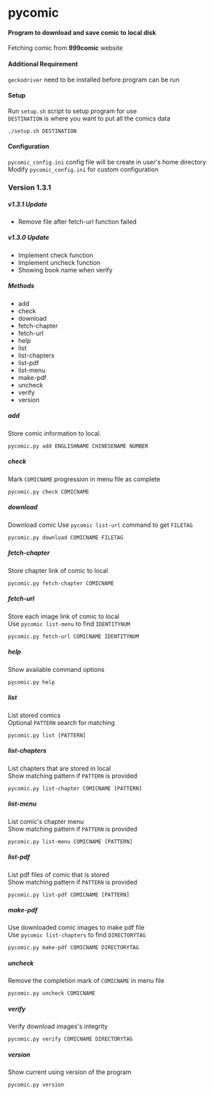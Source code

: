 # pycomic
#### Program to download and save comic to local disk
Fetching comic from **999comic** website

#### Additional Requirement
`geckodriver` need to be installed before program can be run

#### Setup
Run `setup.sh` script to setup program for use  
`DESTINATION` is where you want to put all the comics data

    ./setup.sh DESTINATION

#### Configuration
`pycomic_config.ini` config file will be create in user's home directory  
Modify `pycomic_config.ini` for custom configuration

### Version 1.3.1

##### v1.3.1 Update
- Remove file after fetch-url function failed

##### v1.3.0 Update
- Implement check function
- Implement uncheck function
- Showing book name when verify

##### Methods
- add
- check
- download
- fetch-chapter
- fetch-url
- help
- list
- list-chapters
- list-pdf
- list-menu
- make-pdf
- uncheck
- verify
- version

##### add
Store comic information to local.

    pycomic.py add ENGLISHNAME CHINESENAME NUMBER

##### check
Mark `COMICNAME` progression in menu file as complete

    pycomic.py check COMICNAME

##### download
Download comic
Use `pycomic list-url` command to get `FILETAG`

    pycomic.py download COMICNAME FILETAG

##### fetch-chapter
Store chapter link of comic to local

    pycomic.py fetch-chapter COMICNAME

##### fetch-url
Store each image link of comic to local  
Use `pycomic list-menu` to find `IDENTITYNUM`

    pycomic.py fetch-url COMICNAME IDENTITYNUM

##### help
Show available command options

    pycomic.py help

##### list
List stored comics  
Optional `PATTERN` search for matching

    pycomic.py list [PATTERN]

##### list-chapters
List chapters that are stored in local  
Show matching pattern if `PATTERN` is provided

    pycomic.py list-chapter COMICNAME [PATTERN]

##### list-menu
List comic's chapter menu  
Show matching pattern if `PATTERN` is provided

    pycomic.py list-menu COMICNAME [PATTERN]

##### list-pdf
List pdf files of comic that is stored  
Show matching pattern if `PATTERN` is provided

    pycomic.py list-pdf COMICNAME [PATTERN]

##### make-pdf
Use downloaded comic images to make pdf file  
Use `pycomic list-chapters` to find `DIRECTORYTAG`

    pycomic.py make-pdf COMICNAME DIRECTORYTAG

##### uncheck
Remove the completion mark of `COMICNAME` in menu file

    pycomic.py uncheck COMICNAME

##### verify
Verify download images's integrity

    pycomic.py verify COMICNAME DIRECTORYTAG

##### version
Show current using version of the program

    pycomic.py version
